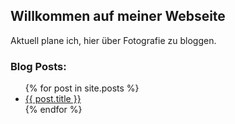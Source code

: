 ## Willkommen auf meiner Webseite

Aktuell plane ich, hier über Fotografie zu bloggen.

### Blog Posts:

<ul>
  {% for post in site.posts %}
    <li>
      <a href="{{ post.url }}">{{ post.title }}</a>
    </li>
  {% endfor %}
</ul>
